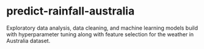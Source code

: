# predict-rainfall-australia

Exploratory data analysis, data cleaning, and machine learning models build with hyperparameter tuning along with feature selection for the weather in Australia dataset. 
